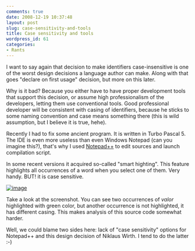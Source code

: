 ```yaml
---
comments: true
date: 2008-12-19 10:37:48
layout: post
slug: case-sensitivity-and-tools
title: Case sensitivity and tools
wordpress_id: 61
categories:
- Rants
---
```


I want to say again that decision to make identifiers case-insensitive is one of the worst design decisions a language author can make. Along with that goes "declare on first usage" decision, but more on this later.

Why is it bad? Because you either have to have proper development tools that support this decision, or assume high professionalism of the developers, letting them use conventional tools. Good professional developer will be consistent with casing of identifiers, because he sticks to some naming convention and case means something there (this is wild assumption, but I believe it is true, hehe).

Recently I had to fix some ancient program. It is written in Turbo Pascal 5. The IDE is even more useless than even Windows Notepad (can you imagine this?), that's why I used [Notepad++](http://notepad-plus.sourceforge.net/uk/about.php) to edit sources and launch compilation script.

In some recent versions it acquired so-called "smart highting". This feature highlights all occurrences of a word when you select one of them. Very handy. BUT! it is case sensitive.

[![image](http://software.tulentsev.com/images/uploads/2008/12/image-thumb3.png)](http://software.tulentsev.com/images/uploads/2008/12/image3.png)

Take a look at the screenshot. You can see two occurrences of _valor_ highlighted with green color, but another occurrence is not highlighted, it has different casing. This makes analysis of this source code somewhat harder.

Well, we could blame two sides here: lack of "case sensitivity" options for Notepad++ and this design decision of Niklaus Wirth. I tend to do the latter :-)
